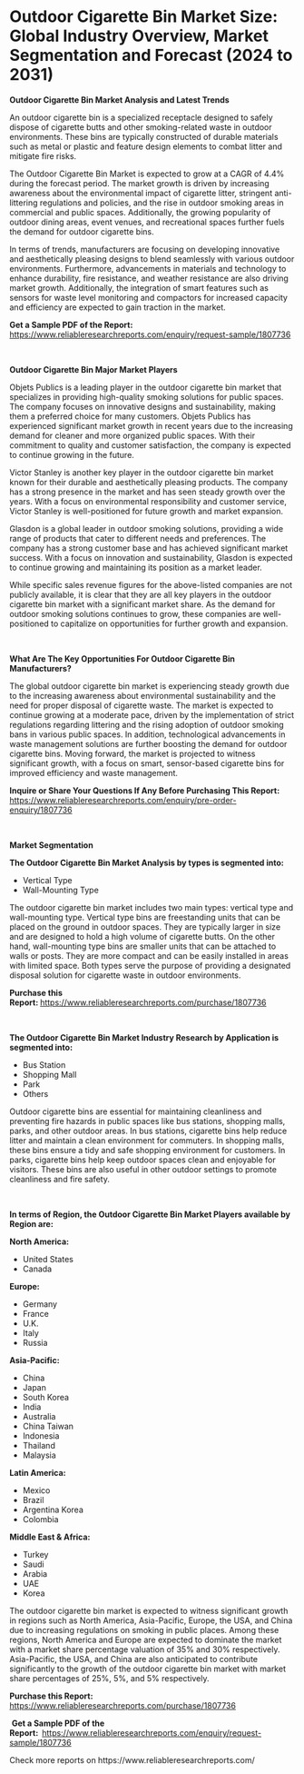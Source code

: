 <p><h1>Outdoor Cigarette Bin Market Size: Global Industry Overview, Market Segmentation and Forecast (2024 to 2031)</h1></p><p><strong>Outdoor Cigarette Bin Market Analysis and Latest Trends</strong></p>
<p><p>An outdoor cigarette bin is a specialized receptacle designed to safely dispose of cigarette butts and other smoking-related waste in outdoor environments. These bins are typically constructed of durable materials such as metal or plastic and feature design elements to combat litter and mitigate fire risks.</p><p>The Outdoor Cigarette Bin Market is expected to grow at a CAGR of 4.4% during the forecast period. The market growth is driven by increasing awareness about the environmental impact of cigarette litter, stringent anti-littering regulations and policies, and the rise in outdoor smoking areas in commercial and public spaces. Additionally, the growing popularity of outdoor dining areas, event venues, and recreational spaces further fuels the demand for outdoor cigarette bins.</p><p>In terms of trends, manufacturers are focusing on developing innovative and aesthetically pleasing designs to blend seamlessly with various outdoor environments. Furthermore, advancements in materials and technology to enhance durability, fire resistance, and weather resistance are also driving market growth. Additionally, the integration of smart features such as sensors for waste level monitoring and compactors for increased capacity and efficiency are expected to gain traction in the market.</p></p>
<p><strong>Get a Sample PDF of the Report:&nbsp;</strong> <a href="https://www.reliableresearchreports.com/enquiry/request-sample/1807736">https://www.reliableresearchreports.com/enquiry/request-sample/1807736</a></p>
<p>&nbsp;</p>
<p><strong>Outdoor Cigarette Bin Major Market Players</strong></p>
<p><p>Objets Publics is a leading player in the outdoor cigarette bin market that specializes in providing high-quality smoking solutions for public spaces. The company focuses on innovative designs and sustainability, making them a preferred choice for many customers. Objets Publics has experienced significant market growth in recent years due to the increasing demand for cleaner and more organized public spaces. With their commitment to quality and customer satisfaction, the company is expected to continue growing in the future.</p><p>Victor Stanley is another key player in the outdoor cigarette bin market known for their durable and aesthetically pleasing products. The company has a strong presence in the market and has seen steady growth over the years. With a focus on environmental responsibility and customer service, Victor Stanley is well-positioned for future growth and market expansion.</p><p>Glasdon is a global leader in outdoor smoking solutions, providing a wide range of products that cater to different needs and preferences. The company has a strong customer base and has achieved significant market success. With a focus on innovation and sustainability, Glasdon is expected to continue growing and maintaining its position as a market leader.</p><p>While specific sales revenue figures for the above-listed companies are not publicly available, it is clear that they are all key players in the outdoor cigarette bin market with a significant market share. As the demand for outdoor smoking solutions continues to grow, these companies are well-positioned to capitalize on opportunities for further growth and expansion.</p></p>
<p>&nbsp;</p>
<p><strong>What Are The Key Opportunities For Outdoor Cigarette Bin Manufacturers?</strong></p>
<p><p>The global outdoor cigarette bin market is experiencing steady growth due to the increasing awareness about environmental sustainability and the need for proper disposal of cigarette waste. The market is expected to continue growing at a moderate pace, driven by the implementation of strict regulations regarding littering and the rising adoption of outdoor smoking bans in various public spaces. In addition, technological advancements in waste management solutions are further boosting the demand for outdoor cigarette bins. Moving forward, the market is projected to witness significant growth, with a focus on smart, sensor-based cigarette bins for improved efficiency and waste management.</p></p>
<p><strong>Inquire or Share Your Questions If Any Before Purchasing This Report:</strong> <a href="https://www.reliableresearchreports.com/enquiry/pre-order-enquiry/1807736">https://www.reliableresearchreports.com/enquiry/pre-order-enquiry/1807736</a></p>
<p>&nbsp;</p>
<p><strong>Market Segmentation</strong></p>
<p><strong>The Outdoor Cigarette Bin Market Analysis by types is segmented into:</strong></p>
<p><ul><li>Vertical Type</li><li>Wall-Mounting Type</li></ul></p>
<p><p>The outdoor cigarette bin market includes two main types: vertical type and wall-mounting type. Vertical type bins are freestanding units that can be placed on the ground in outdoor spaces. They are typically larger in size and are designed to hold a high volume of cigarette butts. On the other hand, wall-mounting type bins are smaller units that can be attached to walls or posts. They are more compact and can be easily installed in areas with limited space. Both types serve the purpose of providing a designated disposal solution for cigarette waste in outdoor environments.</p></p>
<p><strong>Purchase this Report:&nbsp;</strong><a href="https://www.reliableresearchreports.com/purchase/1807736">https://www.reliableresearchreports.com/purchase/1807736</a></p>
<p>&nbsp;</p>
<p><strong>The Outdoor Cigarette Bin Market Industry Research by Application is segmented into:</strong></p>
<p><ul><li>Bus Station</li><li>Shopping Mall</li><li>Park</li><li>Others</li></ul></p>
<p><p>Outdoor cigarette bins are essential for maintaining cleanliness and preventing fire hazards in public spaces like bus stations, shopping malls, parks, and other outdoor areas. In bus stations, cigarette bins help reduce litter and maintain a clean environment for commuters. In shopping malls, these bins ensure a tidy and safe shopping environment for customers. In parks, cigarette bins help keep outdoor spaces clean and enjoyable for visitors. These bins are also useful in other outdoor settings to promote cleanliness and fire safety.</p></p>
<p>&nbsp;</p>
<p><strong>In terms of Region, the Outdoor Cigarette Bin Market Players available by Region are:</strong></p>
<p>
    <p> <strong> North America: </strong>
        <ul>
            <li>United States</li>
            <li>Canada</li>
        </ul>
        </p> 
    <p> <strong> Europe: </strong>
        <ul>
            <li>Germany</li>
            <li>France</li>
            <li>U.K.</li>
            <li>Italy</li>
            <li>Russia</li>
        </ul>
        </p> 
    <p> <strong> Asia-Pacific: </strong>
        <ul>
            <li>China</li>
            <li>Japan</li>
            <li>South Korea</li>
            <li>India</li>
            <li>Australia</li>
            <li>China Taiwan</li>
            <li>Indonesia</li>
            <li>Thailand</li>
            <li>Malaysia</li>
        </ul>
        </p> 
    <p> <strong> Latin America: </strong>
        <ul>
            <li>Mexico</li>
            <li>Brazil</li>
            <li>Argentina Korea</li>
            <li>Colombia</li>
        </ul>
        </p> 
    <p> <strong> Middle East & Africa: </strong>
        <ul>
            <li>Turkey</li>
            <li>Saudi</li>
            <li>Arabia</li>
            <li>UAE</li>
            <li>Korea</li>
        </ul>
    </p>
    </p>
<p><p>The outdoor cigarette bin market is expected to witness significant growth in regions such as North America, Asia-Pacific, Europe, the USA, and China due to increasing regulations on smoking in public places. Among these regions, North America and Europe are expected to dominate the market with a market share percentage valuation of 35% and 30% respectively. Asia-Pacific, the USA, and China are also anticipated to contribute significantly to the growth of the outdoor cigarette bin market with market share percentages of 25%, 5%, and 5% respectively.</p></p>
<p><strong>Purchase this Report: </strong><a href="https://www.reliableresearchreports.com/purchase/1807736">https://www.reliableresearchreports.com/purchase/1807736</a></p>
<p>&nbsp;<strong>Get a Sample PDF of the Report:&nbsp;&nbsp;</strong><a href="https://www.reliableresearchreports.com/enquiry/request-sample/1807736">https://www.reliableresearchreports.com/enquiry/request-sample/1807736</a></p>
<p><strong></strong></p>
<p>Check more reports on https://www.reliableresearchreports.com/</p>